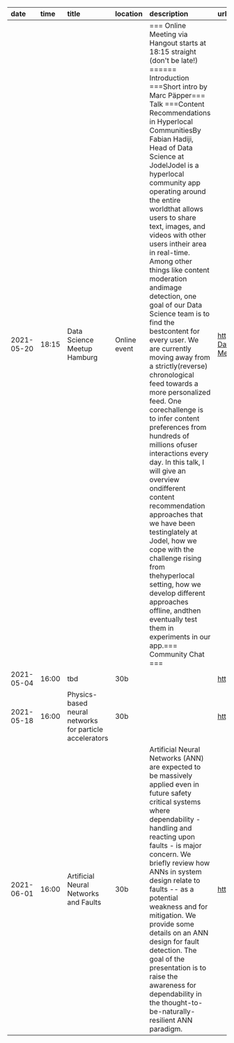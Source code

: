 | date       | time   | title                                                                                                                               | location        | description                                                                                                                                                                                                                                                                                                                                                                                                                                                                                                                                                                                                                                                                                                                                                                                                                                                                                                                                                                                                                                                                                                                                                                                                                                                                                                                                                                                                                                                                                                                                                                                                                                                                                                                                                                                                                                                                                                                                                                                                                                                                                                                                                                                                                                                                                                                                                                                                                                                                                                                                                                                                                                                                                                                                                                                                                                                                                                                                                                                                                                                                                                                                                                                                                                                                                                                                                                                                                                                                                                                                                                                                                | url                                                                                                         |
|:-----------|:-------|:------------------------------------------------------------------------------------------------------------------------------------|:----------------|:---------------------------------------------------------------------------------------------------------------------------------------------------------------------------------------------------------------------------------------------------------------------------------------------------------------------------------------------------------------------------------------------------------------------------------------------------------------------------------------------------------------------------------------------------------------------------------------------------------------------------------------------------------------------------------------------------------------------------------------------------------------------------------------------------------------------------------------------------------------------------------------------------------------------------------------------------------------------------------------------------------------------------------------------------------------------------------------------------------------------------------------------------------------------------------------------------------------------------------------------------------------------------------------------------------------------------------------------------------------------------------------------------------------------------------------------------------------------------------------------------------------------------------------------------------------------------------------------------------------------------------------------------------------------------------------------------------------------------------------------------------------------------------------------------------------------------------------------------------------------------------------------------------------------------------------------------------------------------------------------------------------------------------------------------------------------------------------------------------------------------------------------------------------------------------------------------------------------------------------------------------------------------------------------------------------------------------------------------------------------------------------------------------------------------------------------------------------------------------------------------------------------------------------------------------------------------------------------------------------------------------------------------------------------------------------------------------------------------------------------------------------------------------------------------------------------------------------------------------------------------------------------------------------------------------------------------------------------------------------------------------------------------------------------------------------------------------------------------------------------------------------------------------------------------------------------------------------------------------------------------------------------------------------------------------------------------------------------------------------------------------------------------------------------------------------------------------------------------------------------------------------------------------------------------------------------------------------------------------------------------|:------------------------------------------------------------------------------------------------------------|
| 2021-05-20 | 18:15  | Data Science Meetup Hamburg                                                                                                      | Online event    | === Online Meeting via Hangout starts at 18:15 straight (don't be late!) ====== Introduction ===Short intro by Marc Päpper=== Talk ===Content Recommendations in Hyperlocal CommunitiesBy Fabian Hadiji, Head of Data Science at JodelJodel is a hyperlocal community app operating around the entire worldthat allows users to share text, images, and videos with other users intheir area in real-time. Among other things like content moderation andimage detection, one goal of our Data Science team is to find the bestcontent for every user. We are currently moving away from a strictly(reverse) chronological feed towards a more personalized feed. One corechallenge is to infer content preferences from hundreds of millions ofuser interactions every day. In this talk, I will give an overview ondifferent content recommendation approaches that we have been testinglately at Jodel, how we cope with the challenge rising from thehyperlocal setting, how we develop different approaches offline, andthen eventually test them in experiments in our app.=== Community Chat ===                                                                                                                                                                                                                                                                                                                                                                                                                                                                                                                                                                                                                                                                                                                                                                                                                                                                                                                                                                                                                                                                                                                                                                                                                                                                                                                                                                                                                                                                                                                                                                                                                                                                                                                                                                                                                                                                                                                                                                                                                                                                                                                                                                                                                                                                                                                                                                                                                                                                                                                    | https://www.meetup.com/Hamburg-Data-Science-Meetup/events/277005400                                         |
| 2021-05-04 | 16:00  | tbd                                                                                                                              | 30b             |                                                                                                                                                                                                                                                                                                                                                                                                                                                                                                                                                                                                                                                                                                                                                                                                                                                                                                                                                                                                                                                                                                                                                                                                                                                                                                                                                                                                                                                                                                                                                                                                                                                                                                                                                                                                                                                                                                                                                                                                                                                                                                                                                                                                                                                                                                                                                                                                                                                                                                                                                                                                                                                                                                                                                                                                                                                                                                                                                                                                                                                                                                                                                                                                                                                                                                                                                                                                                                                                                                                                                                                                                            | https://indico.desy.de/event/29973/                                                                         |
| 2021-05-18 | 16:00  | Physics-based neural networks for particle  accelerators                                                                         | 30b             |                                                                                                                                                                                                                                                                                                                                                                                                                                                                                                                                                                                                                                                                                                                                                                                                                                                                                                                                                                                                                                                                                                                                                                                                                                                                                                                                                                                                                                                                                                                                                                                                                                                                                                                                                                                                                                                                                                                                                                                                                                                                                                                                                                                                                                                                                                                                                                                                                                                                                                                                                                                                                                                                                                                                                                                                                                                                                                                                                                                                                                                                                                                                                                                                                                                                                                                                                                                                                                                                                                                                                                                                                            | https://indico.desy.de/event/29613/                                                                         |
| 2021-06-01 | 16:00  | Artificial Neural Networks and Faults                                                                                            | 30b             | Artificial Neural Networks (ANN) are expected to be massively applied even in future safety critical systems where dependability - handling and reacting upon faults - is major concern. We briefly review how ANNs in system design relate to faults -- as a potential weakness and for mitigation. We provide some details on an ANN design for fault detection. The goal of the presentation is to raise the awareness for dependability in the thought-to-be-naturally-resilient ANN paradigm.                                                                                                                                                                                                                                                                                                                                                                                                                                                                                                                                                                                                                                                                                                                                                                                                                                                                                                                                                                                                                                                                                                                                                                                                                                                                                                                                                                                                                                                                                                                                                                                                                                                                                                                                                                                                                                                                                                                                                                                                                                                                                                                                                                                                                                                                                                                                                                                                                                                                                                                                                                                                                                                                                                                                                                                                                                                                                                                                                                                                                                                                                                                         | https://indico.desy.de/event/29960/                                                                         |
